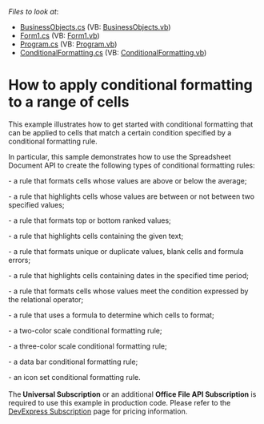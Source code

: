 <!-- default file list -->
*Files to look at*:

* [BusinessObjects.cs](./CS/ConditionalFormatting_Example/BusinessObjects.cs) (VB: [BusinessObjects.vb](./VB/ConditionalFormatting_Example/BusinessObjects.vb))
* [Form1.cs](./CS/ConditionalFormatting_Example/Form1.cs) (VB: [Form1.vb](./VB/ConditionalFormatting_Example/Form1.vb))
* [Program.cs](./CS/ConditionalFormatting_Example/Program.cs) (VB: [Program.vb](./VB/ConditionalFormatting_Example/Program.vb))
* [ConditionalFormatting.cs](./CS/ConditionalFormatting_Example/SpreadsheetActions/ConditionalFormatting.cs) (VB: [ConditionalFormatting.vb](./VB/ConditionalFormatting_Example/SpreadsheetActions/ConditionalFormatting.vb))
<!-- default file list end -->
# How to apply conditional formatting to a range of cells


<p>This example illustrates how to get started with conditional formatting that can be applied to cells that match a certain condition specified by a conditional formatting rule.</p>
<p>In particular, this sample demonstrates how to use the Spreadsheet Document API to create the following types of conditional formatting rules:</p>
<p>- a rule that formats cells whose values are above or below the average;</p>
<p>- a rule that highlights cells whose values are between or not between two specified values;</p>
<p>- a rule that formats top or bottom ranked values;</p>
<p>- a rule that highlights cells containing the given text;</p>
<p>- a rule that formats unique or duplicate values, blank cells and formula errors;</p>
<p>- a rule that highlights cells containing dates in the specified time period;</p>
<p>- a rule that formats cells whose values meet the condition expressed by the relational operator;</p>
<p>- a rule that uses a formula to determine which cells to format;</p>
<p>- a two-color scale conditional formatting rule;</p>
<p>- a three-color scale conditional formatting rule;</p>
<p>- a data bar conditional formatting rule;</p>
<p>- an icon set conditional formatting rule.<br><br>The<strong> Universal Subscription</strong> or an additional <strong>Office File API Subscription</strong> is required to use this example in production code. Please refer to the <a href="https://www.devexpress.com/Buy/NET/">DevExpress Subscription</a> page for pricing information.</p>

<br/>


